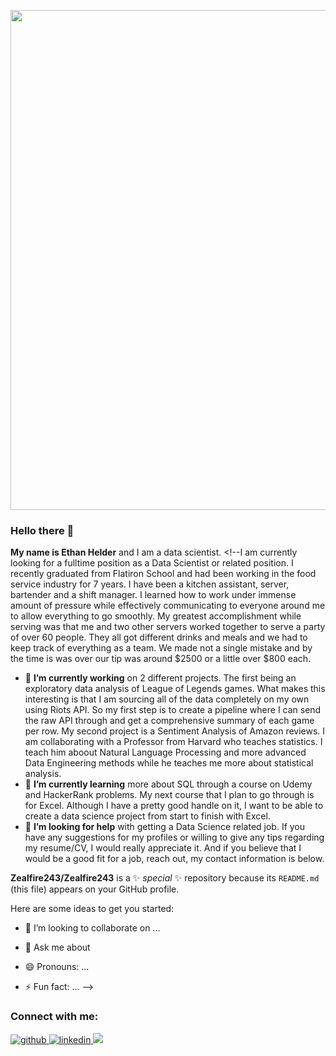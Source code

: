 <p align="center">
    <img width="800" src="Hellothere.gif">
</p>

### Hello there 👋

**My name is Ethan Helder** and I am a data scientist. <!--I am currently looking for a fulltime position as a Data Scientist or related position. I recently graduated from Flatiron School and had been working in the food service industry for 7 years. I have been a kitchen assistant, server, bartender and a shift manager. I learned how to work under immense amount of pressure while effectively communicating to everyone around me to allow everything to go smoothly. My greatest accomplishment while serving was that me and two other servers worked together to serve a party of over 60 people. They all got different drinks and meals and we had to keep track of everything as a team. We made not a single mistake and by the time is was over our tip was around $2500 or a little over $800 each.

- 🔭 **I’m currently working** on 2 different projects. The first being an exploratory data analysis of League of Legends games. What makes this interesting is that I am sourcing all of the data completely on my own using Riots API. So my first step is to create a pipeline where I can send the raw API through and get a comprehensive summary of each game per row. My second project is a Sentiment Analysis of Amazon reviews. I am collaborating with a Professor from Harvard who teaches statistics. I teach him aboout Natural Language Processing and more advanced Data Engineering methods while he teaches me more about statistical analysis.
-  🌱 **I’m currently learning** more about SQL through a course on Udemy and HackerRank problems. My next course that I plan to go through is for Excel. Although I have a pretty good handle on it, I want to be able to create a data science project from start to finish with Excel. 
- 🤔 **I’m looking for help** with getting a Data Science related job. If you have any suggestions for my profiles or willing to give any tips regarding my resume/CV, I would really appreciate it. And if you believe that I would be a good fit for a job, reach out, my contact information is below.

**Zealfire243/Zealfire243** is a ✨ _special_ ✨ repository because its `README.md` (this file) appears on your GitHub profile.

Here are some ideas to get you started:
 
 
- 👯 I’m looking to collaborate on ...
 
- 💬 Ask me about 
- 😄 Pronouns: ...
- ⚡ Fun fact: ...
-->
### Connect with me:

<a href="https://github.com/Zealfire243" target="_blank" rel="noopener noreferrer">
<img src=https://img.shields.io/badge/github-%2324292e.svg?&style=for-the-badge&logo=github&logoColor=white alt=github style="margin-bottom: 5px;" />
</a>
<a href="https://linkedin.com/in/ethan-helder" target="_blank" rel="noopener noreferrer">
<img src=https://img.shields.io/badge/linkedin-%231E77B5.svg?&style=for-the-badge&logo=linkedin&logoColor=white alt=linkedin style="margin-bottom: 5px;" />
</a> 
<a href="mailto:helderethan@gmail.com" rel="nofollow"><img src= "https://img.shields.io/badge/Gmail-D14836?style=for-the-badge&logo=gmail&logoColor=white" />
</a>
<!--
<a onclick='window.open(this.href,"_blank");return false;' href="https://leetcode.com/helderethan/">
<img src=https://badges.peiyuan.ch/leetcode/helderethan/name alt=medium style="margin-bottom: 10px;" />
</a>
-->
